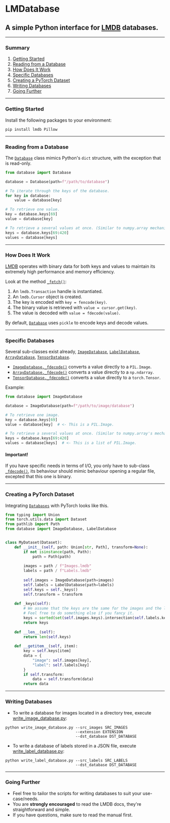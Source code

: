 # LMDatabase
## A simple Python interface for [LMDB](https://lmdb.readthedocs.io/) databases.

---

### Summary
1. [Getting Started](#getting-started)
2. [Reading from a Database](#reading-from-a-database)
3. [How Does It Work](#how-does-it-work)
4. [Specific Databases](#specific-databases)
5. [Creating a PyTorch Dataset](#creating-a-pytorch-dataset)
6. [Writing Databases](#writing-databases)
7. [Going Further](#going-further)

---

### Getting Started

Install the following packages to your environment:
```shell
pip install lmdb Pillow
```

---

### Reading from a Database
The [```Database```](database.py#L14) class mimics Python's ```dict``` structure, with the exception that is read-only.

```python
from database import Database

database = Database(path=f"/path/to/database")

# To iterate through the keys of the database.
for key in database:
    value = database[key]

# To retrieve one value. 
key = database.keys[69]
value = database[key]

# To retrieve a several values at once. (Similar to numpy.array mechanics). 
keys = database.keys[69:420]
values = database[keys]
```

---

### How Does It Work
[LMDB](https://lmdb.readthedocs.io/) operates with binary data for both keys and values to maintain its extremely high performance and memory efficiency.

Look at the method [```_fetch()```](database.py#L135):
1. An `lmdb.Transaction` handle is instantiated.
2. An `lmdb.Cursor` object is created.
3. The key is encoded with ```key = fencode(key)```.
4. The binary value is retrieved with ```value = cursor.get(key)```.
5. The value is decoded with ```value = fdecode(value)```.

By default, [```Database```](database.py#L14) uses ```pickle``` to encode keys and decode values.

---

### Specific Databases 
Several sub-classes exist already, [```ImageDatabase```](database.py#L229), [```LabelDatabase```](database.py#L236), [```ArrayDatabase```](database.py#L236), [```TensorDatabase```](database.py#L236).
- [```ImageDatabase._fdecode()```](database.py#L230) converts a value directly to a ```PIL.Image```.
- [```ArrayDatabase._fdecode()```](database.py#L230) converts a value directly to a ```np.ndarray```.
- [```TensorDatabase._fdecode()```](database.py#L230) converts a value directly to a ```torch.Tensor```.

Example:
```python
from database import ImageDatabase

database = ImageDatabase(path=f"/path/to/image/database")

# To retrieve one image. 
key = database.keys[69]
value = database[key]  # <- This is a PIL.Image.

# To retrieve a several values at once. (Similar to numpy.array's mechanics). 
keys = database.keys[69:420]
values = database[keys]  # <- This is a list of PIL.Image.
```

#### Important!

If you have specific needs in terms of I/O, you only have to sub-class [```_fdecode()```](database.py#L166), its behaviour should mimic behaviour opening a regular file, excepted that this one is binary.

---

### Creating a PyTorch Dataset
Integrating [```Databases```](database.py#L14) with PyTorch looks like this.
```python
from typing import Union
from torch.utils.data import Dataset
from pathlib import Path
from database import ImageDatabase, LabelDatabase


class MyDataset(Dataset):
    def __init__(self, path: Union[str, Path], transform=None):
        if not isinstance(path, Path):
            path = Path(path)
            
        images = path / f"Images.lmdb"
        labels = path / f"Labels.lmdb"
        
        self.images = ImageDatabase(path=images)
        self.labels = LabelDatabase(path=labels)
        self.keys = self._keys()
        self.transform = transform
    
    def _keys(self):
        # We assume that the keys are the same for the images and the labels.
        # Feel free to do something else if you fancy it.
        keys = sorted(set(self.images.keys).intersection(self.labels.keys))
        return keys
    
    def __len__(self):
        return len(self.keys)
    
    def __getitem__(self, item):
        key = self.keys[item]
        data = {
            "image": self.images[key],
            "label": self.labels[key]
        }
        if self.transform:
            data = self.transform(data)
        return data
```

---

### Writing Databases
- To write a database for images located in a directory tree, execute [write_image_database.py](write_image_database.py):
```shell
python write_image_database.py --src_images SRC_IMAGES
                               --extension EXTENSION 
                               --dst_database DST_DATABASE
```
- To write a database of labels stored in a JSON file, execute [write_label_database.py](write_label_database.py):
```shell
python write_label_database.py --src_labels SRC_LABELS 
                               --dst_database DST_DATABASE
```

---

### Going Further
- Feel free to tailor the scripts for writing databases to suit your use-case/needs.
- You are **strongly encouraged** to read the LMDB docs, they're straightforward and simple.
- If you have questions, make sure to read the manual first.

